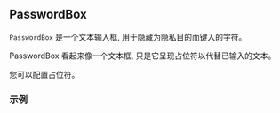 ## PasswordBox

`PasswordBox` 是一个文本输入框, 用于隐藏为隐私目的而键入的字符。

PasswordBox 看起来像一个文本框, 只是它呈现占位符以代替已输入的文本。

您可以配置占位符。

### 示例
